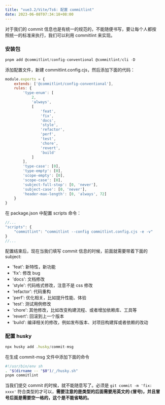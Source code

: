 ```yaml
---
title: "vue3.2/Vite/Ts6: 配置 commitlint"
date: 2023-06-08T07:34:18+08:00
---
```


对于我们的 commit 信息也是有统一的规范的，不能随便书写，要让每个人都按照统一的标准来执行，我们可以利用 commitlint 来实现。

### 安装包

```js
pnpm add @commitlint/config-conventional @commitlint/cli -D
```

添加配置文件，新建 commitlint.config.cjs，然后添加下面的代码：

```js
module.exports = {
	extends: ['@commitlint/config-conventional'],
	rules: {
		'type-enum': [
			2,
			'always',
			[
				'feat',
				'fix',
				'docs',
				'style',
				'refactor',
				'perf',
				'test',
				'chore',
				'revert',
				'build'
			]
		],
		'type-case': [0],
		'type-empty': [0],
		'scope-empty': [0],
		'scope-case': [0],
		'subject-full-stop': [0, 'never'],
		'subject-case': [0, 'never'],
		'header-max-length': [0, 'always', 72]
	}
}
```

在 package.json 中配置 scripts 命令：

```js
//...
"scripts": {
	"commitlint": "commitlint --config commitlint.config.cjs -e -v"
}
//...
```

配置结束后，现在当我们填写 commit 信息的时候，前面就需要带着下面的 subject:

- 'feat': 新特性，新功能
- 'fix': 修改 bug
- 'docs': 文档修改
- 'style': 代码格式修改，注意不是 css 修改
- 'refactor': 代码重构
- 'perf': 优化相关，比如提升性能、体验
- 'test': 测试用例修改
- 'chore': 其他修改，比如改变构建流程、或者增加依赖库、工具等
- 'revert': 回滚到上一个版本
- 'build': 编译相关的修改，例如发布版本、对项目构建挥或者依赖的改动

### 配置 husky

```js
npx husky add .husky/commit-msg
```

在生成 commit-msg 文件中添加下面的命令

```sh
#!/usr/bin/env sh
. "$(dirname -- "$0")/_/husky.sh"
pnpm commitlint
```

当我们提交 commit 的时候，就不能随意写了。必须是 `git commit -m 'fix: xxxx'` 符合类型的才可以，**需要注意的是类型的后面需要用英文的:(冒号)，并且冒号后面是需要空一格的，这个是不能省略的。**